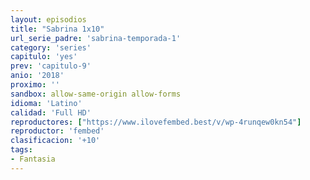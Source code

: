 ```yaml
---
layout: episodios
title: "Sabrina 1x10"
url_serie_padre: 'sabrina-temporada-1'
category: 'series'
capitulo: 'yes'
prev: 'capitulo-9'
anio: '2018'
proximo: ''
sandbox: allow-same-origin allow-forms
idioma: 'Latino'
calidad: 'Full HD'
reproductores: ["https://www.ilovefembed.best/v/wp-4runqew0kn54"]
reproductor: 'fembed'
clasificacion: '+10'
tags:
- Fantasia
---
```












